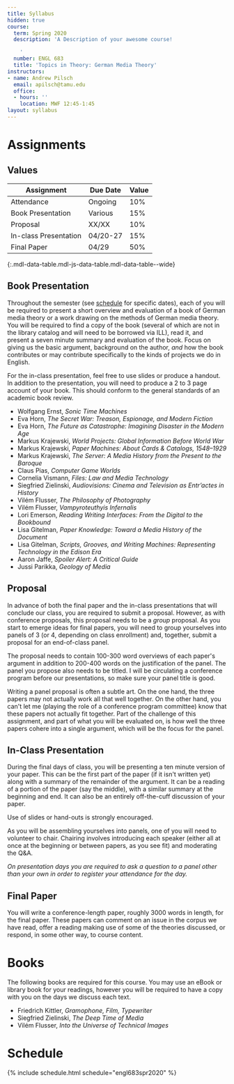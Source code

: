 ```yaml
---
title: Syllabus
hidden: true
course:
  term: Spring 2020
  description: 'A Description of your awesome course!

    '
  number: ENGL 683
  title: 'Topics in Theory: German Media Theory'
instructors:
- name: Andrew Pilsch
  email: apilsch@tamu.edu
  office:
  - hours: ''
    location: MWF 12:45-1:45
layout: syllabus
---
```



# Assignments

## Values

| Assignment             | Due Date | Value |
|------------------------|----------|-------|
| Attendance             | Ongoing  |  10%  |
| Book Presentation      | Various  |  15%  |
| Proposal               | XX/XX    |  10%  |
| In-class Presentation  | 04/20-27 |  15%  |
| Final Paper            | 04/29    |  50%  |
{:.mdl-data-table.mdl-js-data-table.mdl-data-table--wide}

## Book Presentation

Throughout the semester (see [schedule](schedule.html) for specific dates), each of you will be required to present a short overview and evaluation of a book of German media theory or a work drawing on the methods of German media theory. You will be required to find a copy of the book (several of which are not in the library catalog and will need to be borrowed via ILL), read it, and present a seven minute summary and evaluation of the book. Focus on giving us the basic argument, background on the author, *and* how the book contributes or may contribute specifically to the kinds of projects we do in English.

For the in-class presentation, feel free to use slides or produce a handout. In addition to the presentation, you will need to produce a 2 to 3 page account of your book. This should conform to the general standards of an academic book review.

* Wolfgang Ernst, *Sonic Time Machines*
* Eva Horn, *The Secret War: Treason, Espionage, and Modern Fiction*
* Eva Horn, *The Future as Catastrophe: Imagining Disaster in the Modern Age*
* Markus Krajewski, *World Projects: Global Information Before World War*
* Markus Krajewski, *Paper Machines: About Cards & Catalogs, 1548–1929*
* Markus Krajewski, *The Server: A Media History from the Present to the Baroque*
* Claus Pias, *Computer Game Worlds*
* Cornelia Vismann, *Files: Law and Media Technology*
* Siegfried Zielinski, *Audiovisions: Cinema and Television as Entr’actes in History*
* Vilém Flusser, *The Philosophy of Photography*
* Vilém Flusser, *Vampyroteuthyis Infernalis*
* Lori Emerson, *Reading Writing Interfaces: From the Digital to the Bookbound*
* Lisa Gitelman, *Paper Knowledge: Toward a Media History of the Document*
* Lisa Gitelman, *Scripts, Grooves, and Writing Machines: Representing Technology in the Edison Era*
* Aaron Jaffe, *Spoiler Alert: A Critical Guide*
* Jussi Parikka, *Geology of Media*

## Proposal

In advance of both the final paper and the in-class presentations that will conclude our class, you are required to submit a proposal. However, as with conference proposals, this proposal needs to be a *group* proposal. As you start to emerge ideas for final papers, you will need to group yourselves into panels of 3 (or 4, depending on class enrollment) and, together, submit a proposal for an end-of-class panel.

The proposal needs to contain 100-300 word overviews of each paper's argument in addition to 200-400 words on the justification of the panel. The panel you propose also needs to be titled. I will be circulating a conference program before our presentations, so make sure your panel title is good.

Writing a panel proposal is often a subtle art. On the one hand, the three papers may not actually work all that well together. On the other hand, you can't let me (playing the role of a conference program committee) know that these papers not actually fit together. Part of the challenge of this assignment, and part of what you will be evaluated on, is how well the three papers cohere into a single argument, which will be the focus for the panel.

## In-Class Presentation

During the final days of class, you will be presenting a ten minute version of your paper. This can be the first part of the paper (if it isn't written yet) along with a summary of the remainder of the argument. It can be a reading of a portion of the paper (say the middle), with a similar summary at the beginning and end. It can also be an entirely off-the-cuff discussion of your paper.

Use of slides or hand-outs is strongly encouraged.

As you will be assembling yourselves into panels, one of you will need to volunteer to chair. Chairing involves introducing each speaker (either all at once at the beginning or between papers, as you see fit) and moderating the Q&A.

*On presentation days you are required to ask a question to a panel other than your own in order to register your attendance for the day.*

## Final Paper

You will write a conference-length paper, roughly 3000 words in length, for the final paper. These papers can comment on an issue in the corpus we have read, offer a reading making use of some of the theories discussed, or respond, in some other way, to course content.





# Books

The following books are required for this course. You may use an eBook or library book for your readings, however you will be required to have a copy with you on the days we discuss each text.

* Friedrich Kittler, *Gramophone, Film, Typewriter*
* Siegfried Zielinski, *The Deep Time of Media*
* Vilém Flusser, *Into the Universe of Technical Images*




# Schedule

{% include schedule.html schedule="engl683spr2020" %}